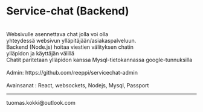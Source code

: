 # Service-chat (Backend)
<br>
Websivulle asennettava chat jolla voi olla<br>
yhteydessä websivun ylläpitäjään/asiakaspalveluun.<br>
Backend (Node.js) hoitaa viestien välityksen chatin<br>
ylläpidon ja käyttäjän välillä<br>
Chatit paritetaan ylläpidon kanssa Mysql-tietokannassa google-tunnuksilla<br>
<br>
Admin: https://github.com/reeppi/servicechat-admin<br>
<br>
Avainsanat :  React, websockets, Nodejs, Mysql, Passport<br>
<hr>
tuomas.kokki@outlook.com
